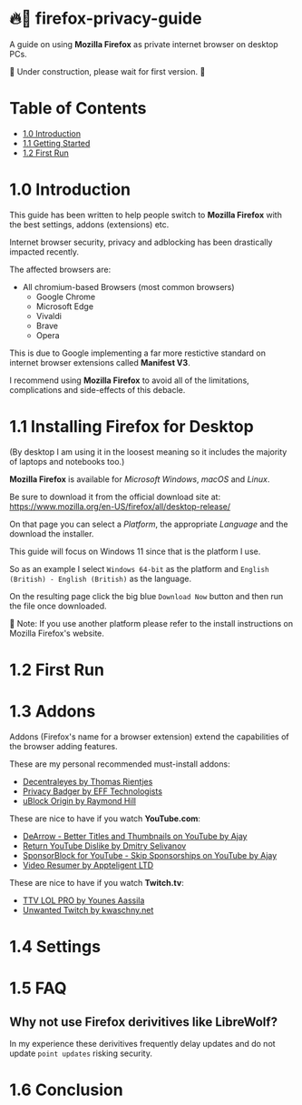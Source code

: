 # 🔥🦊 firefox-privacy-guide

A guide on using **Mozilla Firefox** as private internet browser on desktop PCs.

👷 Under construction, please wait for first version. 🛑

# Table of Contents

- [1.0 Introduction](#10-introduction)
- [1.1 Getting Started](#11-installing-firefox-for-desktop)
- [1.2 First Run](#12-first-run)

# 1.0 Introduction

This guide has been written to help people switch to **Mozilla Firefox** with the best settings, addons (extensions) etc.

Internet browser security, privacy and adblocking has been drastically impacted recently.

The affected browsers are:

* All chromium-based Browsers (most common browsers)
    * Google Chrome
    * Microsoft Edge
    * Vivaldi
    * Brave
    * Opera

This is due to Google implementing a far more restictive standard on internet browser extensions called **Manifest V3**.

I recommend using **Mozilla Firefox** to avoid all of the limitations, complications and side-effects of this debacle.

# 1.1 Installing Firefox for Desktop

(By desktop I am using it in the loosest meaning so it includes the majority of laptops and notebooks too.)

**Mozilla Firefox** is available for _Microsoft Windows_, _macOS_ and _Linux_.

Be sure to download it from the official download site at: https://www.mozilla.org/en-US/firefox/all/desktop-release/

On that page you can select a *Platform*, the appropriate *Language* and the download the installer.

This guide will focus on Windows 11 since that is the platform I use.

So as an example I select `Windows 64-bit` as the platform and `English (British) - English (British)` as the language.

On the resulting page click the big blue `Download Now` button and then run the file once downloaded.

📝 Note: If you use another platform please refer to the install instructions on Mozilla Firefox's website.

# 1.2 First Run



# 1.3 Addons

Addons (Firefox's name for a browser extension) extend the capabilities of the browser adding features.

These are my personal recommended must-install addons:

* [Decentraleyes by Thomas Rientjes](https://addons.mozilla.org/en-US/firefox/addon/decentraleyes/)
* [Privacy Badger by EFF Technologists](https://addons.mozilla.org/en-US/firefox/addon/privacy-badger17/)
* [uBlock Origin by Raymond Hill](https://addons.mozilla.org/en-US/firefox/addon/ublock-origin/)

These are nice to have if you watch **YouTube.com**:

* [DeArrow - Better Titles and Thumbnails on YouTube by Ajay](https://addons.mozilla.org/en-GB/firefox/addon/dearrow/)
* [Return YouTube Dislike by Dmitry Selivanov](https://addons.mozilla.org/en-GB/firefox/addon/return-youtube-dislikes/)
* [SponsorBlock for YouTube - Skip Sponsorships on YouTube by Ajay](https://addons.mozilla.org/en-GB/firefox/addon/sponsorblock/)
* [Video Resumer by Appteligent LTD](https://addons.mozilla.org/en-GB/firefox/addon/video-resumer/)

These are nice to have if you watch **Twitch.tv**:

* [TTV LOL PRO by Younes Aassila](https://addons.mozilla.org/firefox/addon/ttv-lol-pro/)
* [Unwanted Twitch by kwaschny.net](https://addons.mozilla.org/en-GB/firefox/addon/unwanted-twitch/)

# 1.4 Settings



# 1.5 FAQ

## Why not use Firefox derivitives like LibreWolf?

In my experience these derivitives frequently delay updates and do not update `point updates` risking security.

# 1.6 Conclusion


